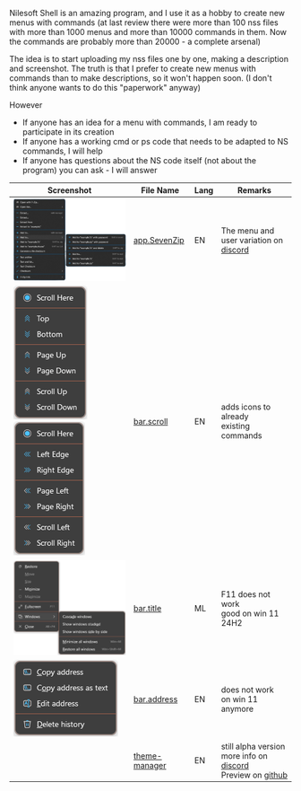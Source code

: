Nilesoft Shell is an amazing program, and I use it as a hobby to create new menus with commands (at last review there were more than 100 nss files with more than 1000 menus and more than 10000 commands in them. Now the commands are probably more than 20000 - a complete arsenal)

The idea is to start uploading my nss files one by one, making a description and screenshot. The truth is that I prefer to create new menus with commands than to make descriptions, so it won't happen soon. (I don't think anyone wants to do this "paperwork" anyway)

However
- If anyone has an idea for a menu with commands, I am ready to participate in its creation
- If anyone has a working cmd or ps code that needs to be adapted to NS commands, I will help
- If anyone has questions about the NS code itself (not about the program) you can ask - I will answer

| Screenshot | File Name | Lang | Remarks |
|------------|-----------|----------|---------|
| ![screenshot1](/ex3.archiver/app.SevenZip.png) | [app.SevenZip](/ex3.archiver/app.SevenZip.nss) | EN | The menu and user variation on [discord](https://discord.com/channels/1106387012707168318/1142552812740423770) |
| ![screenshot1](/ext.others/bar.scroll.ud.png) ![screenshot2](/ext.others/bar.scroll.lr.png) | [bar.scroll](/ext.others/bar.scroll.nss) | EN | adds icons to already<br>existing commands |
| ![screenshot1](/ext.others/bar.title.png) | [bar.title](/ext.others/bar.title.nss) | ML | F11 does not work<br>good on win 11 24H2 |
| ![screenshot1](/ext.others/bar.address.png) | [bar.address](/ext.others/bar.address.nss) | EN | does not work<br>on win 11 anymore |
| | [theme-manager](/theme-manager.nss) | EN | still alpha version<br>more info on [discord](https://discord.com/channels/1106387012707168318/1139275510506082336)<br>Preview on [github](https://github.com/moudey/Shell/issues/462#issuecomment-2094207347) |

